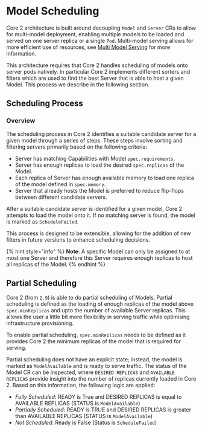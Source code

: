 # Model Scheduling

Core 2 architecture is built around decoupling `Model` and `Server` CRs to allow for multi-model deployment, 
enabling multiple models to be loaded and served on one server replica or a single `Pod`. Multi-model serving
allows for more efficient use of resources, see [Multi Model Serving](mms.md) for more information.

This architecture requires that Core 2 handles scheduling of models onto server pods natively. In particular Core 2 implements different sorters and filters which are used to find the best Server that is able to host a given Model. This process we describe in the following section.

## Scheduling Process

### Overview

The scheduling process in Core 2 identifies a suitable candidate server for a given model through a series of steps. These steps involve sorting and filtering servers primarily based on the following criteria:

- Server has matching Capabilities with Model `spec.requirements`.
- Server has enough replicas to load the desired `spec.replicas` of the Model.
- Each replica of Server has enough available memory to load one replica of the model defined in `spec.memory`.
- Server that already hosts the Model is preferred to reduce flip-flops between different candidate servers.

After a suitable candidate server is identified for a given model, Core 2 attempts to load the model onto it. If no matching server is found, the model is marked as `ScheduleFailed`.

This process is designed to be extensible, allowing for the addition of new filters in future versions to enhance scheduling decisions.

{% hint style="info" %}
**Note**: A specific Model can only be assigned to at most one Server and therefore this Server requires enough replicas to host all replicas of the Model.
{% endhint %}

## Partial Scheduling

Core 2 (from `2.9`) is able to do partial scheduling of Models. Partial scheduling is defined as the loading of enough replicas of the model above `spec.minReplicas` and upto the number of available Server replicas. This allows the user a little bit more flexibility in serving traffic while optimising infrastructure provisioning. 

To enable partial scheduling, `spec.minReplicas` needs to be defined as it provides Core 2 the minimum replicas of the model that is required for serving. 

Partial scheduling does not have an explicit state; instead, the model is marked as `ModelAvailable` and is ready to serve traffic. The status of the Model CR can be inspected, where `DESIRED REPLICAS` and `AVAILABLE REPLICAS` provide insight into the number of replicas currently loaded in Core 2. Based on this information, the following logic are applied:

- *Fully Scheduled*: READY is True and DESIRED REPLICAS is equal to AVAILABLE REPLICAS (STATUS is `ModelAvailable`)
- *Partially Scheduled*: READY is TRUE and DESIRED REPLICAS is greater than AVAILABLE REPLICAS (STATUS is `ModelAvailable`)
- *Not Scheduled*: Ready is False (Status is `ScheduleFailed`)

